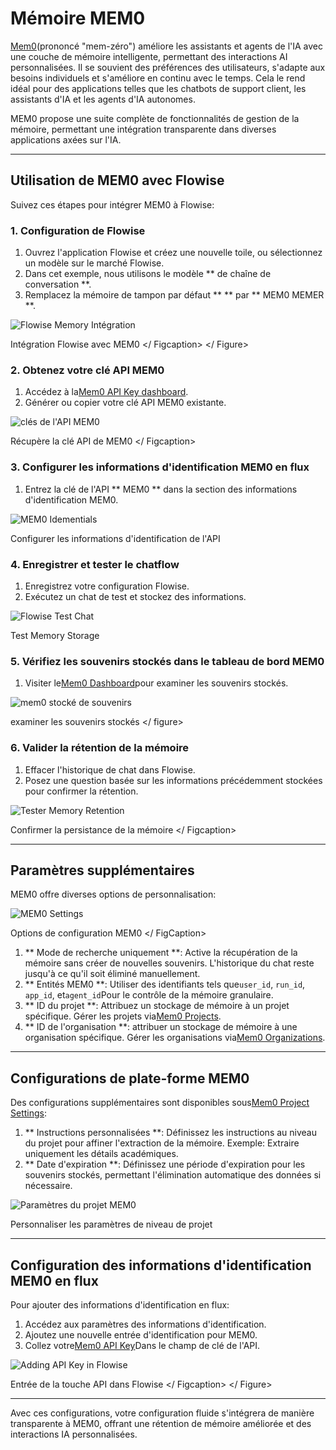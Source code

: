 # Mémoire MEM0

[Mem0](https://github.com/mem0ai/mem0)(prononcé "mem-zéro") améliore les assistants et agents de l'IA avec une couche de mémoire intelligente, permettant des interactions AI personnalisées. Il se souvient des préférences des utilisateurs, s'adapte aux besoins individuels et s'améliore en continu avec le temps. Cela le rend idéal pour des applications telles que les chatbots de support client, les assistants d'IA et les agents d'IA autonomes.

MEM0 propose une suite complète de fonctionnalités de gestion de la mémoire, permettant une intégration transparente dans diverses applications axées sur l'IA.

---

## Utilisation de MEM0 avec Flowise

Suivez ces étapes pour intégrer MEM0 à Flowise:

### 1. Configuration de Flowise

1. Ouvrez l'application Flowise et créez une nouvelle toile, ou sélectionnez un modèle sur le marché Flowise.
2. Dans cet exemple, nous utilisons le modèle ** de chaîne de conversation **.
3. Remplacez la mémoire de tampon par défaut ** ** par ** MEM0 MEMER **.

<gigne> <img src = "../../../. GitBook / Assets / Mem0 / Flowise-Flow.png" alt = "Flowise Memory Intégration"> <Figcaption> Intégration Flowise avec MEM0 </ Figcaption> </ Figure>

### 2. Obtenez votre clé API MEM0

1. Accédez à la[Mem0 API Key dashboard](https://app.mem0.ai/dashboard/api-keys).
2. Générer ou copier votre clé API MEM0 existante.

<gigne> <img src = "../../../. GitBook / Assets / mem0 / api-key.png" alt = "clés de l'API MEM0"> <Figcaption> Récupère la clé API de MEM0 </ Figcaption> </gigust>

### 3. Configurer les informations d'identification MEM0 en flux

1. Entrez la clé de l'API ** MEM0 ** dans la section des informations d'identification MEM0.

<gigne> <img src = "../../../. gitbook / actifs / mem0 / creds.png" alt = "MEM0 Idementials"> <Figcaption> Configurer les informations d'identification de l'API </figcaption> </pignon>

### 4. Enregistrer et tester le chatflow

1. Enregistrez votre configuration Flowise.
2. Exécutez un chat de test et stockez des informations.

<gigne> <img src = "../../../. GitBook / Assets / Mem0 / Flowise-Chat-1.png" alt = "Flowise Test Chat"> <Figcaption> Test Memory Storage </gigcaption> </gistre>

### 5. Vérifiez les souvenirs stockés dans le tableau de bord MEM0

1. Visiter le[Mem0 Dashboard](https://app.mem0.ai/dashboard/requests)pour examiner les souvenirs stockés.

<gigne> <img src = "../../../. GitBook / Assets / mem0 / flowise-memory.png" alt = "mem0 stocké de souvenirs"> <figcaption> examiner les souvenirs stockés </gigcaption> </ figure>

### 6. Valider la rétention de la mémoire

1. Effacer l'historique de chat dans Flowise.
2. Posez une question basée sur les informations précédemment stockées pour confirmer la rétention.

<gigne> <img src = "../../../. GitBook / Assets / Mem0 / Flowise-Chat-2.png" alt = "Tester Memory Retention"> <Figcaption> Confirmer la persistance de la mémoire </ Figcaption> </stigne>

---

## Paramètres supplémentaires

MEM0 offre diverses options de personnalisation:

<gigne> <img src = "../../../. GitBook / Assets / Mem0 / Settings.png" alt = "MEM0 Settings"> <Figcaption> Options de configuration MEM0 </ FigCaption> </GUFFICE>

1. ** Mode de recherche uniquement **: Active la récupération de la mémoire sans créer de nouvelles souvenirs. L'historique du chat reste jusqu'à ce qu'il soit éliminé manuellement.
2. ** Entités MEM0 **: Utiliser des identifiants tels que`user_id`, `run_id`, `app_id`, et`agent_id`Pour le contrôle de la mémoire granulaire.
3. ** ID du projet **: Attribuez un stockage de mémoire à un projet spécifique. Gérer les projets via[Mem0 Projects](https://app.mem0.ai/settings/projects/overview).
4. ** ID de l'organisation **: attribuer un stockage de mémoire à une organisation spécifique. Gérer les organisations via[Mem0 Organizations](https://app.mem0.ai/settings/organizations/overview).

---

## Configurations de plate-forme MEM0

Des configurations supplémentaires sont disponibles sous[Mem0 Project Settings](https://app.mem0.ai/dashboard/project-settings):

1. ** Instructions personnalisées **: Définissez les instructions au niveau du projet pour affiner l'extraction de la mémoire. Exemple: Extraire uniquement les détails académiques.
2. ** Date d'expiration **: Définissez une période d'expiration pour les souvenirs stockés, permettant l'élimination automatique des données si nécessaire.

<gigne> <img src = "../../../. GitBook / Assets / mem0 / mem0-settings.png" alt = "Paramètres du projet MEM0"> <Figcaption> Personnaliser les paramètres de niveau de projet </gigcaption> </gigust>

---

## Configuration des informations d'identification MEM0 en flux

Pour ajouter des informations d'identification en flux:

1. Accédez aux paramètres des informations d'identification.
2. Ajoutez une nouvelle entrée d'identification pour MEM0.
3. Collez votre[Mem0 API Key](https://app.mem0.ai/dashboard/api-keys)Dans le champ de clé de l'API.

<gigne> <img src = "../../../. GitBook / Assets / mem0 / api-Key.png" alt = "Adding API Key in Flowise"> <Figcaption> Entrée de la touche API dans Flowise </ Figcaption> </ Figure>

---

Avec ces configurations, votre configuration fluide s'intégrera de manière transparente à MEM0, offrant une rétention de mémoire améliorée et des interactions IA personnalisées.

